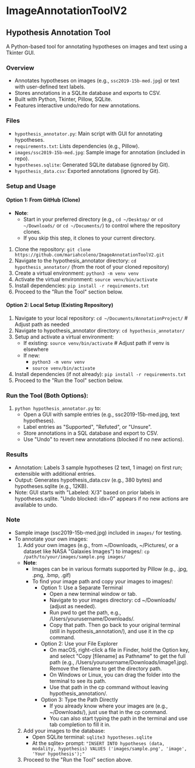 # ImageAnnotationToolV2
## Hypothesis Annotation Tool
A Python-based tool for annotating hypotheses on images and text using a Tkinter GUI.

### Overview
- Annotates hypotheses on images (e.g., `ssc2019-15b-med.jpg`) or text with user-defined text labels.
- Stores annotations in a SQLite database and exports to CSV.
- Built with Python, Tkinter, Pillow, SQLite.
- Features interactive undo/redo for new annotations.

### Files
- `hypothesis_annotator.py`: Main script with GUI for annotating hypotheses.
- `requirements.txt`: Lists dependencies (e.g., Pillow).
- `images/ssc2019-15b-med.jpg`: Sample image for annotation (included in repo).
- `hypotheses.sqlite`: Generated SQLite database (ignored by Git).
- `hypothesis_data.csv`: Exported annotations (ignored by Git).

### Setup and Usage
#### Option 1: From GitHub (Clone)
- **Note**: 
  - Start in your preferred directory (e.g., `cd ~/Desktop/` or `cd ~/Downloads/` or `cd ~/Documents/`) to control where the repository clones. 
  - If you skip this step, it clones to your current directory.
1. Clone the repository: `git clone https://github.com/mariahcoleno/ImageAnnotationToolV2.git`
2. Navigate to the hypothesis_annotator directory: `cd hypothesis_annotator/` (from the root of your cloned repository)
3. Create a virtual environment: `python3 -m venv venv`
4. Activate the virtual environment: `source venv/bin/activate`
5. Install dependencies: `pip install -r requirements.txt`
6. Proceed to the "Run the Tool" section below.

#### Option 2: Local Setup (Existing Repository)
1. Navigate to your local repository: `cd ~/Documents/AnnotationProject/` # Adjust path as needed
2. Navigate to hypothesis_annotator directory: `cd hypothesis_annotator/`
3. Setup and activate a virtual environment:
   - If existing: `source venv/bin/activate` # Adjust path if venv is elsewhere
   - If new:
     - `python3 -m venv venv`
     - `source venv/bin/activate`
4. Install dependencies (if not already): `pip install -r requirements.txt`
5. Proceed to the "Run the Tool" section below.

### Run the Tool (Both Options):
1. `python hypothesis_annotator.py` to:
   - Open a GUI with sample entries (e.g., ssc2019-15b-med.jpg, text hypotheses).
   - Label entries as "Supported", "Refuted", or "Unsure".
   - Store annotations in a SQL database and export to CSV.
   - Use "Undo" to revert new annotations (blocked if no new actions).
              
### Results
- Annotation: Labels 3 sample hypotheses (2 text, 1 image) on first run; extensible with additional entries.
- Output: Generates hypothesis_data.csv (e.g., 380 bytes) and hypotheses.sqlite (e.g., 12KB).
- Note: GUI starts with "Labeled: X/3" based on prior labels in hypotheses.sqlite. "Undo blocked: idx=0" appears if no new actions are available to undo.

### Note
- Sample image (ssc2019-15b-med.jpg) included in `images/` for testing.
- To annotate your own images:
  1. Add your own images (e.g., from ~/Downloads, ~/Pictures/, or a dataset like NASA "Galaxies Images") to images/: `cp /path/to/your/images/sample.png images/`
    - **Note**:
      - Images can be in various formats supported by Pillow (e.g., .jpg, .png, .bmp, .gif)
      - To find your image path and copy your images to images/:
        - Option 1: Use a Separate Terminal
          - Open a new terminal window or tab.
          - Navigate to your images directory: cd ~/Downloads/ (adjust as needed).
          - Run pwd to get the path, e.g., /Users/yourusername/Downloads/.
          - Copy that path. Then go back to your original terminal (still in hypothesis_annotation/), and use it in the cp command.
        - Option 2: Use your File Explorer
          - On macOS, right-click a file in Finder, hold the Option key, and select "Copy [filename] as Pathname" to get the full path (e.g., /Users/yourusername/Downloads/image1.jpg). Remove the filename to get the directory path.
          - On Windows or Linux, you can drag the folder into the terminal to see its path.
          - Use that path in the cp command without leaving hypothesis_annotation/.
        - Option 3: Type the Path Directly
          - If you already know where your images are (e.g., ~/Downloads/), just use that in the cp command.
          - You can also start typing the path in the terminal and use tab completion to fill it in.
  2. Add your images to the database:
     - Open SQLite terminal: `sqlite3 hypotheses.sqlite`
     - At the sqlite> prompt: `"INSERT INTO hypotheses (data, modality, hypothesis) VALUES ('images/sample.png', 'image', 'Your hypothesis');"`
  3. Proceed to the "Run the Tool" section above.

